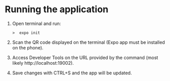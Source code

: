 <h1>Running the application</h1>

 1. Open terminal and run:

    ```>  expo init```

 2. Scan the QR code displayed on the terminal (Expo app must be installed on the phone).

 3. Access Developer Tools on the URL provided by the command (most likely http://localhost:19002).

 4. Save changes with CTRL+S and the app will be updated.